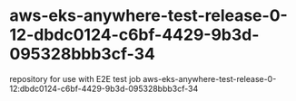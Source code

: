 # aws-eks-anywhere-test-release-0-12-dbdc0124-c6bf-4429-9b3d-095328bbb3cf-34
repository for use with E2E test job aws-eks-anywhere-test-release-0-12:dbdc0124-c6bf-4429-9b3d-095328bbb3cf-34
